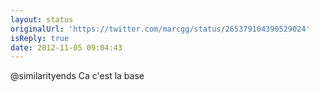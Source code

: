 ```yaml
---
layout: status
originalUrl: 'https://twitter.com/marcgg/status/265379104390529024'
isReply: true
date: 2012-11-05 09:04:43
---
```


@similarityends Ca c'est la base
